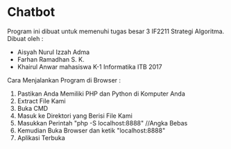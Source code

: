 # Chatbot

Program ini dibuat untuk memenuhi tugas besar 3 IF2211 Strategi Algoritma.
Dibuat oleh :
  - Aisyah Nurul Izzah Adma
  - Farhan Ramadhan S. K.
  - Khairul Anwar
mahasiswa K-1 Informatika ITB 2017

Cara Menjalankan Program di Browser :
1. Pastikan Anda Memiliki PHP dan Python di Komputer Anda
2. Extract File Kami
3. Buka CMD
4. Masuk ke Direktori yang Berisi File Kami
5. Masukkan Perintah "php -S localhost:8888" //Angka Bebas
6. Kemudian Buka Browser dan ketik "localhost:8888"
7. Aplikasi Terbuka

